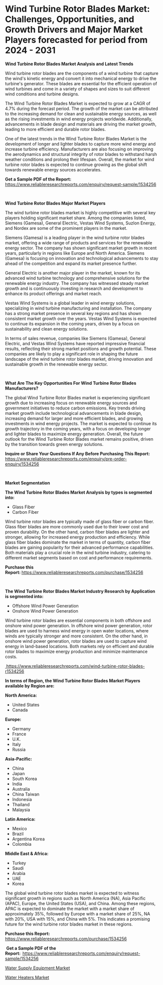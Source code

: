 <p><h1>Wind Turbine Rotor Blades Market: Challenges, Opportunities, and Growth Drivers and Major Market Players forecasted for period from 2024 - 2031</h1></p><p><strong>Wind Turbine Rotor Blades Market Analysis and Latest Trends</strong></p>
<p><p>Wind turbine rotor blades are the components of a wind turbine that capture the wind's kinetic energy and convert it into mechanical energy to drive the turbine's generator. These blades are essential for the efficient operation of wind turbines and come in a variety of shapes and sizes to suit different wind conditions and turbine designs.</p><p>The Wind Turbine Rotor Blades Market is expected to grow at a CAGR of 4.7% during the forecast period. The growth of the market can be attributed to the increasing demand for clean and sustainable energy sources, as well as the rising investments in wind energy projects worldwide. Additionally, advancements in blade design and materials are driving the market growth, leading to more efficient and durable rotor blades.</p><p>One of the latest trends in the Wind Turbine Rotor Blades Market is the development of longer and lighter blades to capture more wind energy and increase turbine efficiency. Manufacturers are also focusing on improving the aerodynamics and structural integrity of rotor blades to withstand harsh weather conditions and prolong their lifespan. Overall, the market for wind turbine rotor blades is expected to continue growing as the global shift towards renewable energy sources accelerates.</p></p>
<p><strong>Get a Sample PDF of the Report:&nbsp;</strong> <a href="https://www.reliableresearchreports.com/enquiry/request-sample/1534256">https://www.reliableresearchreports.com/enquiry/request-sample/1534256</a></p>
<p>&nbsp;</p>
<p><strong>Wind Turbine Rotor Blades Major Market Players</strong></p>
<p><p>The wind turbine rotor blades market is highly competitive with several key players holding significant market share. Among the companies listed, Siemens (Gamesa), General Electric, Vestas Wind Systems, Suzlon Energy, and Nordex are some of the prominent players in the market.</p><p>Siemens (Gamesa) is a leading player in the wind turbine rotor blades market, offering a wide range of products and services for the renewable energy sector. The company has shown significant market growth in recent years, particularly in regions like Europe and North America. Siemens (Gamesa) is focusing on innovation and technological advancements to stay ahead of the competition and expand its market presence further.</p><p>General Electric is another major player in the market, known for its advanced wind turbine technology and comprehensive solutions for the renewable energy industry. The company has witnessed steady market growth and is continuously investing in research and development to enhance its product offerings and market reach.</p><p>Vestas Wind Systems is a global leader in wind energy solutions, specializing in wind turbine manufacturing and installation. The company has a strong market presence in several key regions and has shown consistent market growth over the years. Vestas Wind Systems is expected to continue its expansion in the coming years, driven by a focus on sustainability and clean energy solutions.</p><p>In terms of sales revenue, companies like Siemens (Gamesa), General Electric, and Vestas Wind Systems have reported impressive financial results, reflecting their strong market positions and growth potential. These companies are likely to play a significant role in shaping the future landscape of the wind turbine rotor blades market, driving innovation and sustainable growth in the renewable energy sector.</p></p>
<p>&nbsp;</p>
<p><strong>What Are The Key Opportunities For Wind Turbine Rotor Blades Manufacturers?</strong></p>
<p><p>The global Wind Turbine Rotor Blades market is experiencing significant growth due to increasing focus on renewable energy sources and government initiatives to reduce carbon emissions. Key trends driving market growth include technological advancements in blade design, increasing demand for larger and more efficient blades, and growing investments in wind energy projects. The market is expected to continue its growth trajectory in the coming years, with a focus on developing longer and lighter blades to maximize energy generation. Overall, the future outlook for the Wind Turbine Rotor Blades market remains positive, driven by the transition towards green energy solutions.</p></p>
<p><strong>Inquire or Share Your Questions If Any Before Purchasing This Report:</strong> <a href="https://www.reliableresearchreports.com/enquiry/pre-order-enquiry/1534256">https://www.reliableresearchreports.com/enquiry/pre-order-enquiry/1534256</a></p>
<p>&nbsp;</p>
<p><strong>Market Segmentation</strong></p>
<p><strong>The Wind Turbine Rotor Blades Market Analysis by types is segmented into:</strong></p>
<p><ul><li>Glass Fiber</li><li>Carbon Fiber</li></ul></p>
<p><p>Wind turbine rotor blades are typically made of glass fiber or carbon fiber. Glass fiber blades are more commonly used due to their lower cost and proven durability. On the other hand, carbon fiber blades are lighter and stronger, allowing for increased energy production and efficiency. While glass fiber blades dominate the market in terms of quantity, carbon fiber blades are gaining popularity for their advanced performance capabilities. Both materials play a crucial role in the wind turbine industry, catering to different market segments based on cost and performance requirements.</p></p>
<p><strong>Purchase this Report:&nbsp;</strong><a href="https://www.reliableresearchreports.com/purchase/1534256">https://www.reliableresearchreports.com/purchase/1534256</a></p>
<p>&nbsp;</p>
<p><strong>The Wind Turbine Rotor Blades Market Industry Research by Application is segmented into:</strong></p>
<p><ul><li>Offshore Wind Power Generation</li><li>Onshore Wind Power Generation</li></ul></p>
<p><p>Wind turbine rotor blades are essential components in both offshore and onshore wind power generation. In offshore wind power generation, rotor blades are used to harness wind energy in open water locations, where winds are typically stronger and more consistent. On the other hand, in onshore wind power generation, rotor blades are used to capture wind energy in land-based locations. Both markets rely on efficient and durable rotor blades to maximize energy production and minimize maintenance costs.</p></p>
<p><a href="https://www.reliableresearchreports.com/wind-turbine-rotor-blades-r1534256">&nbsp;https://www.reliableresearchreports.com/wind-turbine-rotor-blades-r1534256</a></p>
<p><strong>In terms of Region, the Wind Turbine Rotor Blades Market Players available by Region are:</strong></p>
<p>
    <p> <strong> North America: </strong>
        <ul>
            <li>United States</li>
            <li>Canada</li>
        </ul>
        </p> 
    <p> <strong> Europe: </strong>
        <ul>
            <li>Germany</li>
            <li>France</li>
            <li>U.K.</li>
            <li>Italy</li>
            <li>Russia</li>
        </ul>
        </p> 
    <p> <strong> Asia-Pacific: </strong>
        <ul>
            <li>China</li>
            <li>Japan</li>
            <li>South Korea</li>
            <li>India</li>
            <li>Australia</li>
            <li>China Taiwan</li>
            <li>Indonesia</li>
            <li>Thailand</li>
            <li>Malaysia</li>
        </ul>
        </p> 
    <p> <strong> Latin America: </strong>
        <ul>
            <li>Mexico</li>
            <li>Brazil</li>
            <li>Argentina Korea</li>
            <li>Colombia</li>
        </ul>
        </p> 
    <p> <strong> Middle East & Africa: </strong>
        <ul>
            <li>Turkey</li>
            <li>Saudi</li>
            <li>Arabia</li>
            <li>UAE</li>
            <li>Korea</li>
        </ul>
    </p>
    </p>
<p><p>The global wind turbine rotor blades market is expected to witness significant growth in regions such as North America (NA), Asia Pacific (APAC), Europe, the United States (USA), and China. Among these regions, APAC is expected to dominate the market with a market share of approximately 35%, followed by Europe with a market share of 25%, NA with 20%, USA with 15%, and China with 5%. This indicates a promising future for the wind turbine rotor blades market in these regions.</p></p>
<p><strong>Purchase this Report: </strong><a href="https://www.reliableresearchreports.com/purchase/1534256">https://www.reliableresearchreports.com/purchase/1534256</a></p>
<p>&nbsp;<strong>Get a Sample PDF of the Report:&nbsp;&nbsp;</strong><a href="https://www.reliableresearchreports.com/enquiry/request-sample/1534256">https://www.reliableresearchreports.com/enquiry/request-sample/1534256</a></p>
<p><strong></strong></p>
<p><p><a href="https://github.com/CliffMedina6/Market-Research-Report-List-4/blob/main/water-supply-equipment-market.md">Water Supply Equipment Market</a></p><p><a href="https://github.com/Sinjinluong3e0awx2m195k76/Market-Research-Report-List-2/blob/main/water-heaters-market.md">Water Heaters Market</a></p></p>